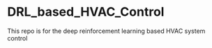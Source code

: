 # DRL_based_HVAC_Control
This repo is for the deep reinforcement learning based HVAC system control

